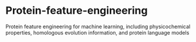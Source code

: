 # Protein-feature-engineering
Protein feature engineering for machine learning, including physicochemical properties, homologous evolution information, and protein language models
